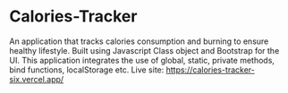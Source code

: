 # Calories-Tracker
An application that tracks calories consumption and burning to ensure healthy lifestyle.
Built using Javascript Class object and Bootstrap for the UI. This application integrates the use of global, static, private methods, bind functions, localStorage etc.
Live site: https://calories-tracker-six.vercel.app/
